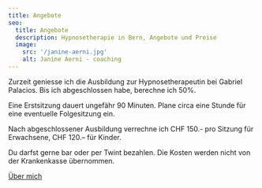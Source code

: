 ```yaml
---
title: Angebote
seo:
  title: Angebote
  description: Hypnosetherapie in Bern, Angebote und Preise
  image:
    src: '/janine-aerni.jpg'
    alt: Janine Aerni - coaching
---
```


Zurzeit geniesse ich die Ausbildung zur Hypnosetherapeutin bei Gabriel Palacios. Bis ich abgeschlossen habe, berechne ich 50%.

Eine Erstsitzung dauert ungefähr 90 Minuten. Plane circa eine Stunde für eine eventuelle Folgesitzung ein.

Nach abgeschlossener Ausbildung verrechne ich CHF 150.- pro Sitzung für Erwachsene, CHF 120.– für Kinder.

Du darfst gerne bar oder per Twint bezahlen.
Die Kosten werden nicht von der Krankenkasse übernommen.

<a
href="/janine-aerni"
class="inline-flex items-center justify-center px-6 py-3 text-base leading-tight font-bold text-red-600 bg-transparent border border-red-600 rounded-full transition hover:bg-red-600 hover:text-red-50 no-underline "
onclick="document.app.emitEvent('mouseDown', 'trigger-to-4');"> Über mich</a>
